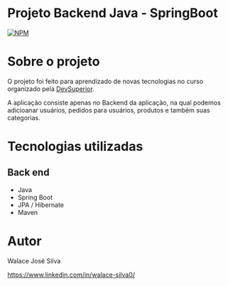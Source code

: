 # Projeto Backend Java - SpringBoot
[![NPM](https://img.shields.io/npm/l/react)](https://github.com/WalaceSilva03/ProjetoSpringBootJpaHibernate/blob/main/LICENSE) 

# Sobre o projeto


O projeto foi feito para aprendizado de novas tecnologias no curso organizado pela [DevSuperior](https://devsuperior.com "Site da DevSuperior").

A aplicação consiste apenas no Backend da aplicação, na qual podemos adicioanar usuários, pedidos para usuários, produtos e também suas categorias.

# Tecnologias utilizadas
## Back end
- Java
- Spring Boot
- JPA / Hibernate
- Maven

# Autor

Walace José Silva

https://www.linkedin.com/in/walace-silva0/

